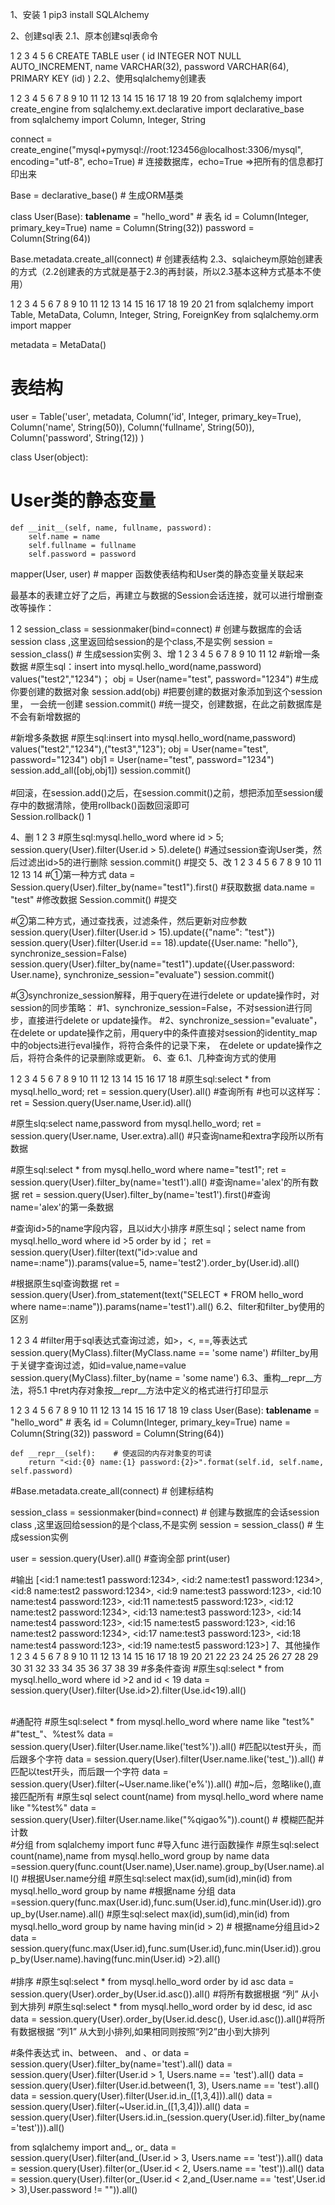 1、安装
1
pip3 install SQLAlchemy
 
2、创建sql表
2.1、原本创建sql表命令

1
2
3
4
5
6
CREATE TABLE user (
    id INTEGER NOT NULL AUTO_INCREMENT,
    name VARCHAR(32),
    password VARCHAR(64),
    PRIMARY KEY (id)
)
2.2、使用sqlalchemy创建表

1
2
3
4
5
6
7
8
9
10
11
12
13
14
15
16
17
18
19
20
from sqlalchemy import create_engine
from sqlalchemy.ext.declarative import declarative_base
from sqlalchemy import Column, Integer, String
 
 
connect = create_engine("mysql+pymysql://root:123456@localhost:3306/mysql",
                        encoding="utf-8",
                        echo=True)  # 连接数据库，echo=True =>把所有的信息都打印出来
 
 
Base = declarative_base()  # 生成ORM基类
 
 
class User(Base):
    __tablename__ = "hello_word"  # 表名
    id = Column(Integer, primary_key=True)
    name = Column(String(32))
    password = Column(String(64))
 
Base.metadata.create_all(connect)   # 创建表结构
2.3、sqlaicheym原始创建表的方式（2.2创建表的方式就是基于2.3的再封装，所以2.3基本这种方式基本不使用）

1
2
3
4
5
6
7
8
9
10
11
12
13
14
15
16
17
18
19
20
21
from sqlalchemy import Table, MetaData, Column, Integer, String, ForeignKey
from sqlalchemy.orm import mapper
  
metadata = MetaData()
  
# 表结构
user = Table('user', metadata,
            Column('id', Integer, primary_key=True),
            Column('name', String(50)),
            Column('fullname', String(50)),
            Column('password', String(12))
        )
  
class User(object):
# User类的静态变量
    def __init__(self, name, fullname, password):
        self.name = name
        self.fullname = fullname
        self.password = password
  
mapper(User, user) # mapper 函数使表结构和User类的静态变量关联起来
 

 

最基本的表建立好了之后，再建立与数据的Session会话连接，就可以进行增删查改等操作：

1
2
session_class = sessionmaker(bind=connect)  # 创建与数据库的会话session class ,这里返回给session的是个class,不是实例
session = session_class()   # 生成session实例
3、增
1
2
3
4
5
6
7
8
9
10
11
12
#新增一条数据
#原生sql：insert  into mysql.hello_word(name,password) values("test2","1234")；
obj = User(name="test", password="1234")  #生成你要创建的数据对象
session.add(obj) #把要创建的数据对象添加到这个session里， 一会统一创建
session.commit() #统一提交，创建数据，在此之前数据库是不会有新增数据的
 
#新增多条数据
#原生sql:insert  into mysql.hello_word(name,password) values("test2","1234"),("test3","123");
obj = User(name="test", password="1234")
obj1 = User(name="test", password="1234")
session.add_all([obj,obj1])
session.commit()<br><br>#回滚，在session.add()之后，在session.commit()之前，想把添加至session缓存中的数据清除，使用rollback()函数回滚即可<br>Session.rollback()
1
 
4、删
1
2
3
#原生sql:mysql.hello_word where id > 5;
session.query(User).filter(User.id > 5).delete() #通过session查询User类，然后过滤出id>5的进行删除
session.commit() #提交
5、改
1
2
3
4
5
6
7
8
9
10
11
12
13
14
#①第一种方式
data = Session.query(User).filter_by(name="test1").first()  #获取数据
data.name = "test"  #修改数据
Session.commit()   #提交
 
#②第二种方式，通过查找表，过滤条件，然后更新对应参数
session.query(User).filter(User.id > 15).update({"name": "test"})
session.query(User).filter(User.id == 18).update({User.name: "hello"}, synchronize_session=False)
session.query(User).filter_by(name="test1").update({User.password: User.name}, synchronize_session="evaluate")
session.commit()
 
#③synchronize_session解释，用于query在进行delete or update操作时，对session的同步策略：
#1、synchronize_session=False，不对session进行同步，直接进行delete or update操作。
#2、synchronize_session="evaluate"，在delete or update操作之前，用query中的条件直接对session的identity_map中的objects进行eval操作，将符合条件的记录下来，　在delete or update操作之后，将符合条件的记录删除或更新。
6、查
6.1、几种查询方式的使用

1
2
3
4
5
6
7
8
9
10
11
12
13
14
15
16
17
18
#原生sql:select * from mysql.hello_word;
ret = session.query(User).all()  #查询所有
#也可以这样写：
ret = Session.query(User.name,User.id).all()
 
#原生slq:select name,password from mysql.hello_word;
ret = session.query(User.name, User.extra).all()  #只查询name和extra字段所以所有数据
 
#原生sql:select * from mysql.hello_word where name="test1";
ret = session.query(User).filter_by(name='test1').all() #查询name='alex'的所有数据
ret = session.query(User).filter_by(name='test1').first()#查询name='alex'的第一条数据
 
#查询id>5的name字段内容，且以id大小排序
#原生sql；select name from mysql.hello_word where id >5 order by id；
ret = session.query(User).filter(text("id>:value and name=:name")).params(value=5, name='test2').order_by(User.id).all()
 
#根据原生sql查询数据
ret = session.query(User).from_statement(text("SELECT * FROM hello_word where name=:name")).params(name='test1').all()
6.2、filter和filter_by使用的区别

1
2
3
4
#filter用于sql表达式查询过滤，如>，<, ==,等表达式
session.query(MyClass).filter(MyClass.name == 'some name')
#filter_by用于关键字查询过滤，如id=value,name=value
session.query(MyClass).filter_by(name = 'some name')
6.3、重构__repr__方法，将5.1 中ret内存对象按__repr__方法中定义的格式进行打印显示

1
2
3
4
5
6
7
8
9
10
11
12
13
14
15
16
17
18
19
class User(Base):
    __tablename__ = "hello_word"  # 表名
    id = Column(Integer, primary_key=True)
    name = Column(String(32))
    password = Column(String(64))
 
    def __repr__(self):    # 使返回的内存对象变的可读
        return "<id:{0} name:{1} password:{2}>".format(self.id, self.name, self.password)
 
#Base.metadata.create_all(connect)  # 创建标结构
 
session_class = sessionmaker(bind=connect)  # 创建与数据库的会话session class ,这里返回给session的是个class,不是实例
session = session_class()   # 生成session实例
 
user = session.query(User).all()  #查询全部
print(user)
 
#输出
[<id:1 name:test1 password:1234>, <id:2 name:test1 password:1234>, <id:8 name:test2 password:1234>, <id:9 name:test3 password:123>, <id:10 name:test4 password:123>, <id:11 name:test5 password:123>, <id:12 name:test2 password:1234>, <id:13 name:test3 password:123>, <id:14 name:test4 password:123>, <id:15 name:test5 password:123>, <id:16 name:test2 password:1234>, <id:17 name:test3 password:123>, <id:18 name:test4 password:123>, <id:19 name:test5 password:123>]
7、其他操作
1
2
3
4
5
6
7
8
9
10
11
12
13
14
15
16
17
18
19
20
21
22
23
24
25
26
27
28
29
30
31
32
33
34
35
36
37
38
39
#多条件查询
#原生sql:select * from mysql.hello_word where id >2 and id < 19
data = session.query(User).filter(Use.id>2).filter(Use.id<19).all()
 
<br>#通配符
#原生sql:select * from mysql.hello_word where name like "test%" #"test_"、%test%
data = session.query(User).filter(User.name.like('test%')).all() #匹配以test开头，而后跟多个字符
data = session.query(User).filter(User.name.like('test_')).all() #匹配以test开头，而后跟一个字符
data = session.query(User).filter(~User.name.like('e%')).all() #加~后，忽略like(),直接匹配所有
#原生sql select count(name) from mysql.hello_word where name like "%test%"
data = session.query(User).filter(User.name.like("%qigao%")).count() # 模糊匹配并计数
<br>
#分组
from sqlalchemy import func #导入func 进行函数操作
#原生sql:select count(name),name from mysql.hello_word group by name
data =session.query(func.count(User.name),User.name).group_by(User.name).all()  #根据User.name分组
#原生sql:select max(id),sum(id),min(id) from mysql.hello_word group by name  #根据name 分组
data =session.query(func.max(User.id),func.sum(User.id),func.min(User.id)).group_by(User.name).all()
#原生sql:select max(id),sum(id),min(id) from mysql.hello_word group by name having min(id > 2) # 根据name分组且id>2
data = session.query(func.max(User.id),func.sum(User.id),func.min(User.id)).group_by(User.name).having(func.min(User.id) >2).all()
<br><br>#排序
#原生sql:select * from mysql.hello_word  order by id asc
data = session.query(User).order_by(User.id.asc()).all() #将所有数据根据 “列” 从小到大排列
#原生sql:select * from mysql.hello_word  order by id desc, id asc
data = session.query(User).order_by(User.id.desc(), User.id.asc()).all()#将所有数据根据 “列1” 从大到小排列,如果相同则按照“列2”由小到大排列
 
 
#条件表达式 in、between、 and 、or
data = session.query(User).filter_by(name='test').all()
data = session.query(User).filter(User.id > 1, Users.name == 'test').all()
data = session.query(User).filter(User.id.between(1, 3), Users.name == 'test').all()
data = session.query(User).filter(User.id.in_([1,3,4])).all()
data = session.query(User).filter(~User.id.in_([1,3,4])).all()
data = session.query(User).filter(Users.id.in_(session.query(User.id).filter_by(name='test'))).all()
 
from sqlalchemy import and_, or_
data = session.query(User).filter(and_(User.id > 3, Users.name == 'test')).all()
data = session.query(User).filter(or_(User.id < 2, Users.name == 'test')).all()
data = session.query(User).filter(or_(User.id < 2,and_(User.name == 'test',User.id > 3),User.password != "")).all()
